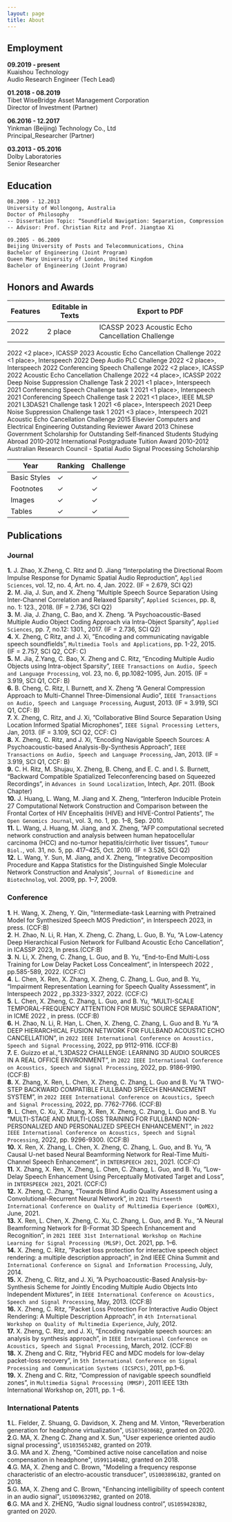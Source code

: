 ```yaml
---
layout: page
title: About
---
```


## Employment

**09.2019 - present**<br>
Kuaishou Technology<br>
Audio Research Engineer (Tech Lead) <br>

**01.2018 - 08.2019**<br>
Tibet WiseBridge Asset Management Corporation<br>
Director of Investment (Partner)<br>

**06.2016 - 12.2017**<br>
Yinkman (Beijing) Technology Co., Ltd<br>
Principal_Researcher (Partner)<br>

**03.2013 - 05.2016**<br>
Dolby Laboratories<br>
Senior Researcher<br>


## Education
```markdown
08.2009 - 12.2013
University of Wollongong, Australia
Doctor of Philosophy
-- Dissertation Topic: “Soundfield Navigation: Separation, Compression and Transmission”
-- Advisor: Prof. Christian Ritz and Prof. Jiangtao Xi

09.2005 - 06.2009
Beijing University of Posts and Telecommunications, China
Bachelor of Engineering (Joint Program)
Queen Mary University of London, United Kingdom
Bachelor of Engineering (Joint Program)
```

## Honors and Awards
| **Features** | **Editable in Texts** | **Export to PDF**                               |
|--------------|-----------------------|-------------------------------------------------|
| 2022         | 2 place               | ICASSP 2023 Acoustic Echo Cancellation Challenge| 

2022 <2 place>, ICASSP 2023 Acoustic Echo Cancellation Challenge
2022 <1 place>, Interspeech 2022 Deep Audio PLC Challenge
2022 <2 place>, Interspeech 2022 Conferencing Speech Challenge
2022 <2 place>, ICASSP 2022 Acoustic Echo Cancellation Challenge
2022 <4 place>, ICASSP 2022 Deep Noise Suppression Challenge Task 2
2021 <1 place>, Interspeech 2021 Conferencing Speech Challenge task 1
2021 <1 place>, Interspeech 2021 Conferencing Speech Challenge task 2
2021 <1 place>, IEEE MLSP 2021 L3DAS21 Challenge task 1
2021 <6 place>, Interspeech 2021 Deep Noise Suppression Challenge task 1
2021 <3 place>, Interspeech 2021 Acoustic Echo Cancellation Challenge
2015 Elsevier Computers and Electrical Engineering Outstanding Reviewer Award
2013 Chinese Government Scholarship for Outstanding Self-financed Students Studying Abroad
2010-2012 International Postgraduate Tuition Award
2010-2012 Australian Research Council - Spatial Audio Signal Processing Scholarship

| **Year** | **Ranking** | **Challenge** |
|--------------|-----------------------|-------------------|
| Basic Styles | ✓                     | ✓                 |
| Footnotes    | ✓                     | ✓                 |
| Images       | ✓                     | ✓                 |
| Tables       | ✓                     | ✓                 |


## Publications
### Journal
**1.** J. Zhao, X.Zheng, C. Ritz and D. Jiang “Interpolating the Directional Room Impulse Response for Dynamic Spatial Audio Reproduction”, `Applied Sciences`, vol. 12, no. 4, Art. no. 4, Jan. 2022. (IF = 2.679, SCI Q2)<br>
**2.** M. Jia, J. Sun, and X. Zheng ”Multiple Speech Source Separation Using Inter-Channel Correlation and Relaxed Sparsity”, `Applied Sciences`, pp. 8, no. 1: 123., 2018. (IF = 2.736, SCI Q2)<br>
**3.** M. Jia, J. Zhang, C. Bao, and X. Zheng. ”A Psychoacoustic-Based Multiple Audio Object Coding Approach via Intra-Object Sparsity”, `Applied Sciences`, pp. 7, no.12: 1301., 2017. (IF = 2.736, SCI Q2)<br>
**4.** X. Zheng, C Ritz, and J. Xi, ”Encoding and communicating navigable speech soundfields”, `Multimedia Tools and Applications`, pp. 1-22, 2015. (IF = 2.757, SCI Q2, CCF: C)<br>
**5.** M. Jia, Z.Yang, C. Bao, X. Zheng and C. Ritz, ”Encoding Multiple Audio Objects using Intra-object Sparsity”, `IEEE Transactions on Audio, Speech and Language Processing`, vol. 23, no. 6, pp.1082-1095, Jun. 2015. (IF = 3.919, SCI Q1, CCF: B)<br>
**6.** B. Cheng, C. Ritz, I. Burnett, and X. Zheng ”A General Compression Approach to Multi-Channel Three-Dimensional Audio”, `IEEE Transactions on Audio, Speech and Language Processing`, August, 2013. (IF = 3.919, SCI Q1, CCF: B)<br>
**7.** X. Zheng, C. Ritz, and J. Xi, ”Collaborative Blind Source Separation Using Location Informed Spatial Microphones”, `IEEE Signal Processing Letters`, Jan, 2013. (IF = 3.109, SCI Q2, CCF: C)<br>
**8.** X. Zheng, C. Ritz, and J. Xi, ”Encoding Navigable Speech Sources: A Psychoacoustic-based Analysis-By-Synthesis Approach”, `IEEE Transactions on Audio, Speech and Language Processing`, Jan, 2013. (IF = 3.919, SCI Q1, CCF: B)<br>
**9.** C. H. Ritz, M. Shujau, X. Zheng, B. Cheng, and E. C. and I. S. Burnett, “Backward Compatible Spatialized Teleconferencing based on Squeezed Recordings”, in `Advances in Sound Localization`, Intech, Apr. 2011. (Book Chapter)<br>
**10.** J. Huang, L. Wang, M. Jiang and X. Zheng, “Interferon Inducible Protein 27 Computational Network Construction and Comparison between the Frontal Cortex of HIV Encephalitis (HIVE) and HIVE-Control Patients”, `The Open Genomics Journal`, vol. 3, no. 1, pp. 1–8, Sep. 2010. <br>
**11.** L. Wang, J. Huang, M. Jiang, and X. Zheng, “AFP computational secreted network construction and analysis between human hepatocellular carcinoma (HCC) and no-tumor hepatitis/cirrhotic liver tissues”, `Tumour Biol.`, vol. 31, no. 5, pp. 417–425, Oct. 2010. (IF = 3.526, SCI Q2)<br>
**12.** L. Wang, Y. Sun, M. Jiang, and X. Zheng, “Integrative Decomposition Procedure and Kappa Statistics for the Distinguished Single Molecular Network Construction and Analysis”, `Journal of Biomedicine and Biotechnolog`, vol. 2009, pp. 1–7, 2009. <br>


### Conference
**1**. H. Wang, X. Zheng, Y. Qin, "Intermediate-task Learning with Pretrained Model for Synthesized Speech MOS Prediction", in Interspeech 2023, in press. (CCF:B)<br>
**2**. H. Zhao, N. Li, R. Han, X. Zheng, C. Zhang, L. Guo, B. Yu, “A Low-Latency Deep Hierarchical Fusion Network for Fullband Acoustic Echo Cancellation”, in ICASSP 2023, In press.(CCF:B)<br>
**3**. N. Li, X. Zheng, C. Zhang, L. Guo, and B. Yu, “End-to-End Multi-Loss Training for Low Delay Packet Loss Concealment”, in Interspeech 2022 , pp.585-589, 2022. (CCF:C)<br>
**4**. L. Chen, X. Ren, X. Zhang, X. Zheng, C. Zhang, L. Guo, and B. Yu, “Impairment Representation Learning for Speech Quality Assessment”, in Interspeech 2022 , pp.3323-3327, 2022. (CCF:C)<br>
**5**. L. Chen, X. Zheng, C. Zhang, L. Guo, and B. Yu, “MULTI-SCALE TEMPORAL-FREQUENCY ATTENTION FOR MUSIC SOURCE SEPARATION”, in ICME 2022 , in press. (CCF:B)<br>
**6.** H. Zhao, N. Li, R. Han, L. Chen, X. Zheng, C. Zhang, L. Guo and B. Yu “A DEEP HIERARCHICAL FUSION NETWORK FOR FULLBAND ACOUSTIC ECHO CANCELLATION”, in `2022 IEEE International Conference on Acoustics, Speech and Signal Processing`, 2022, pp 9112-9116. (CCF:B)<br>
**7.** E. Guizzo et al.,“L3DAS22 CHALLENGE: LEARNING 3D AUDIO SOURCES IN A REAL OFFICE ENVIRONMENT”, in `2022 IEEE International Conference on Acoustics, Speech and Signal Processing`, 2022, pp. 9186-9190. (CCF:B)<br>
**8.** X. Zhang, X. Ren, L. Chen, X. Zheng, C. Zhang, L. Guo and B. Yu “A TWO-STEP BACKWARD COMPATIBLE FULLBAND SPEECH ENHANCEMENT SYSTEM”, in `2022 IEEE International Conference on Acoustics, Speech and Signal Processing`, 2022, pp. 7762-7766. (CCF:B)<br>
**9.** L. Chen, C. Xu, X. Zhang, X. Ren, X. Zheng, C. Zhang, L. Guo and B. Yu “MULTI-STAGE AND MULTI-LOSS TRAINING FOR FULLBAND NON-PERSONALIZED AND PERSONALIZED SPEECH ENHANCEMENT”, in `2022 IEEE International Conference on Acoustics, Speech and Signal Processing`, 2022, pp. 9296-9300. (CCF:B)<br>
**10.** X. Ren, X. Zhang, L. Chen, X. Zheng, C. Zhang, L. Guo, and B. Yu, ”A Causal U-net based Neural Beamforming Network for Real-Time Multi-Channel Speech Enhancement”, in `INTERSPEECH 2021`, 2021. (CCF:C)<br>
**11.** X. Zhang, X. Ren, X. Zheng, L. Chen, C. Zhang, L. Guo, and B. Yu, ”Low-Delay Speech Enhancement Using Perceptually Motivated Target and Loss”, in `INTERSPEECH 2021`, 2021. (CCF:C)<br>
**12.** X. Zheng, C. Zhang, ”Towards Blind Audio Quality Assessment using a Convolutional-Recurrent Neural Network”, in `2021 Thirteenth International Conference on Quality of Multimedia Experience (QoMEX)`, June, 2021.<br>
**13.** X. Ren, L. Chen, X. Zheng, C. Xu, C. Zhang, L. Guo, and B. Yu., “A Neural Beamforming Network for B-Format 3D Speech Enhancement and Recognition”, in `2021 IEEE 31st International Workshop on Machine Learning for Signal Processing (MLSP)`, Oct. 2021, pp. 1–6.<br>
**14.** X. Zheng, C. Ritz, ”Packet loss protection for interactive speech object rendering: a multiple description approach”, in 2nd IEEE China Summit and `International Conference on Signal and Information Processing`, July, 2014.<br>
**15.** X. Zheng, C. Ritz, and J. Xi, ”A Psychoacoustic-Based Analysis-by-Synthesis Scheme for Jointly Encoding Multiple Audio Objects Into Independent Mixtures”, in `IEEE International Conference on Acoustics, Speech and Signal Processing`, May, 2013. (CCF:B)<br>
**16.** X. Zheng, C. Ritz, ”Packet Loss Protection For Interactive Audio Object Rendering: A Multiple Description Approach”, in `4th International Workshop on Quality of Multimedia Experience`, July, 2012.<br>
**17.** X. Zheng, C. Ritz, and J. Xi, “Encoding navigable speech sources: an analysis by synthesis approach”, in `IEEE International Conference on Acoustics, Speech and Signal Processing`, March, 2012. (CCF:B)<br>
**18.** X. Zheng and C. Ritz, “Hybrid FEC and MDC models for low-delay packet-loss recovery”, in `5th International Conference on Signal Processing and Communication Systems (ICSPCS)`, 2011, pp.1–6. <br>
**19.** X. Zheng and C. Ritz, “Compression of navigable speech soundfield zones”, in `Multimedia Signal Processing (MMSP)`, 2011 IEEE 13th International Workshop on, 2011, pp. 1 –6.<br>

### International Patents
**1**.L. Fielder, Z. Shuang, G. Davidson, X. Zheng and M. Vinton, "Reverberation generation for headphone virtualization", `US10750306B2`, granted on 2020.<br>
**2**.G. MA, X. Zheng C. Zhang and X. Sun, "User experience oriented audio signal processing", `US10356524B2`, granted on 2019.<br>
**3**.G. MA and X. Zheng, "Combined active noise cancellation and noise compensation in headphone", `US9911404B2`, granted on 2018.<br>
**4**.G. MA, X. Zheng and C. Brown, "Modeling a frequency response characteristic of an electro-acoustic transducer", `US10038961B2`, granted on 2018.<br>
**5**.G. MA, X. Zheng and C. Brown, "Enhancing intelligibility of speech content in an audio signal", `US10096329B2`, granted on 2018.<br>
**6**.G. MA and X. ZHENG, “Audio signal loudness control”, `US10594283B2`, granted on 2020.<br>
